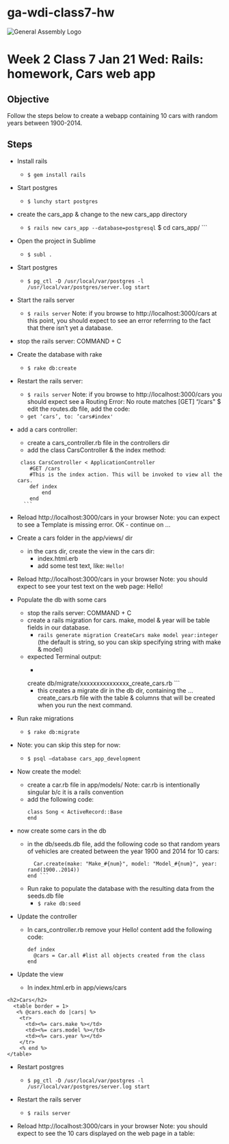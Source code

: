 # ga-wdi-class7-hw
![General Assembly Logo](http://i.imgur.com/ke8USTq.png)

# Week 2 Class 7 Jan 21 Wed: Rails: homework, Cars web app

## Objective
Follow the steps below to create a webapp containing 10 cars with random years between 1900-2014.


## Steps
* Install rails
  - ``` $ gem install rails ```
* Start postgres
  - ``` $ lunchy start postgres ```
* create the cars_app & change to the new cars_app directory
  - ``` $ rails new cars_app --database=postgresql ```
  $ cd cars_app/ ```
* Open the project in Sublime
  - ``` $ subl . ```
* Start postgres
  - ``` $ pg_ctl -D /usr/local/var/postgres -l /usr/local/var/postgres/server.log start ```
* Start the rails server
  - ``` $ rails server ```
  Note: if you browse to http://localhost:3000/cars at this point, you should expect to see an error referrring to the fact that there isn’t yet a database.
* stop the rails server: COMMAND + C
* Create the database with rake
  - ``` $ rake db:create ```
* Restart the rails server:
  - ``` $ rails server ```
  Note: if you browse to http://localhost:3000/cars you should expect see a Routing Error: No route matches [GET] “/cars"
$ edit the routes.db file, add the code:
  - ``` get ‘cars’, to: ’cars#index' ```
* add a cars controller:
    - create a cars_controller.rb file in the controllers dir
    - add the class CarsController & the index method:
    ```
     class CarsController < ApplicationController
        #GET /cars
        #This is the index action. This will be invoked to view all the cars.
        def index
            end
        end
      ```

* Reload http://localhost:3000/cars in your browser
Note: you can expect to see a Template is missing error. OK - continue on ...

* Create a cars folder in the app/views/ dir
  - in the cars dir, create the view in the cars dir:
     - index.html.erb
     - add some test text, like: ``` Hello! ```

* Reload http://localhost:3000/cars in your browser
Note: you should expect to see your test text on the web page: Hello!

* Populate the db with some cars
  - stop the rails server: COMMAND + C
  - create a rails migration for cars. make, model & year will be table fields in our database.
     - ```rails generate migration CreateCars make model year:integer```
     (the default is string, so you can skip specifying string with make & model)
  - expected Terminal output:
      - ``` invoke  active_record
      create    db/migrate/xxxxxxxxxxxxxxx_create_cars.rb ```
     - this creates a migrate dir in the db dir, containing the  …create_cars.rb file with the table & columns that will be created when you run the next command.

* Run rake migrations
  - ``` $ rake db:migrate ```

* Note: you can skip this step for now:
     - ``` $ psql —database cars_app_development ```

* Now create the model:
  - create a car.rb file in app/models/
     Note: car.rb is intentionally singular b/c it is a rails convention
  - add the following code:
     ```
     class Song < ActiveRecord::Base
     end
     ```

* now create some cars in the db
  - in the db/seeds.db file, add the following code so that random years of vehicles are created between the year 1900 and 2014 for 10 cars:
     ``` 1.upto(10) do |num|
       Car.create(make: "Make_#{num}", model: "Model_#{num}", year: rand(1900..2014))
     end ```

  - Run rake to populate the database with the resulting data from the seeds.db file
    - ``` $ rake db:seed ```

* Update the controller
  - In cars_controller.rb remove your Hello! content add the following code:
       ```
       def index
         @cars = Car.all #list all objects created from the class
       end
       ```

* Update the view
  - In index.html.erb in app/views/cars
```
<h2>Cars</h2>
  <table border = 1>
   <% @cars.each do |cars| %>
    <tr>
      <td><%= cars.make %></td>
      <td><%= cars.model %></td>
      <td><%= cars.year %></td>
    </tr>
    <% end %>
</table>
```
* Restart postgres
  - ``` $ pg_ctl -D /usr/local/var/postgres -l /usr/local/var/postgres/server.log start ```
* Restart the rails server
  - ``` $ rails server ```

* Reload http://localhost:3000/cars in your browser
Note: you should expect to see the 10 cars displayed on the web page in a table:

